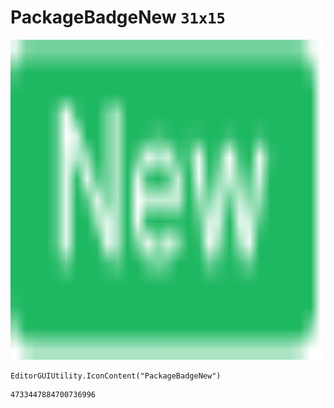 # PackageBadgeNew `31x15`
<img src="/img/PackageBadgeNew.png" width=512 height=512>

``` CSharp
EditorGUIUtility.IconContent("PackageBadgeNew")
```
```
4733447884700736996
```
